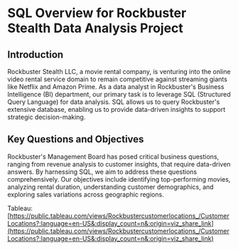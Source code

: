 # SQL Overview for Rockbuster Stealth Data Analysis Project

## Introduction

Rockbuster Stealth LLC, a movie rental company, is venturing into the online video rental service domain to remain competitive against streaming giants like Netflix and Amazon Prime. As a data analyst in Rockbuster's Business Intelligence (BI) department, our primary task is to leverage SQL (Structured Query Language) for data analysis. SQL allows us to query Rockbuster's extensive database, enabling us to provide data-driven insights to support strategic decision-making.

## Key Questions and Objectives

Rockbuster's Management Board has posed critical business questions, ranging from revenue analysis to customer insights, that require data-driven answers. By harnessing SQL, we aim to address these questions comprehensively. Our objectives include identifying top-performing movies, analyzing rental duration, understanding customer demographics, and exploring sales variations across geographic regions.

Tableau: [https://public.tableau.com/views/Rockbustercustomerlocations_/CustomerLocations?:language=en-US&:display_count=n&:origin=viz_share_link](https://public.tableau.com/views/Rockbustercustomerlocations_/CustomerLocations?:language=en-US&:display_count=n&:origin=viz_share_link)
